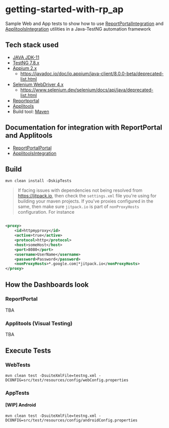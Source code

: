 # getting-started-with-rp_ap

Sample Web and App tests to show how to use [ReportPortalIntegration](https://github.com/znsio/ReportPortalIntegration)
and [ApplitoolsIntegration](https://github.com/znsio/ApplitoolsIntegration) utilities in a Java-TestNG automation
framework

## Tech stack used

* [JAVA JDK-11](https://cucumber.io)
* [TestNG 7.8.x](https://testng.org/doc/)
* [Appium 2.x](https://appium.io)
    * https://javadoc.io/doc/io.appium/java-client/8.0.0-beta/deprecated-list.html
* [Selenium WebDriver 4.x](https://selenium.dev)
    * https://www.selenium.dev/selenium/docs/api/java/deprecated-list.html
* [Reportportal](https://reportportal.io)
* [Applitools](https://applitools.com)
* Build tool: [Maven](https://maven.apache.org/)

## Documentation for integration with ReportPortal and Applitools

* [ReportPortalPortal](https://github.com/znsio/ReportPortalIntegration/blob/main/README.md)
* [ApplitoolsIntegration](https://github.com/znsio/ApplitoolsIntegration/blob/main/README.md)

## Build

`mvn clean install -DskipTests`
> If facing issues with dependencies not being resolved from https://jitpack.io, then check the `settings.xml` file
> you're using for building your maven projects. If you've proxies configured in the same, then make sure `jitpack.io`
> is part of `nonProxyHosts` configuration. For instance

```xml

<proxy>
    <id>httpmyproxy</id>
    <active>true</active>
    <protocol>http</protocol>
    <host>someHost</host>
    <port>8080</port>
    <username>UserName</username>
    <password>Password</password>
    <nonProxyHosts>*.google.com|*jitpack.io</nonProxyHosts>
</proxy>
```

## How the Dashboards look

### ReportPortal
TBA

### Applitools (Visual Testing)
TBA

## Execute Tests

### WebTests

`mvn clean test -DsuiteXmlFile=testng.xml -DCONFIG=src/test/resources/config/webConfig.properties`

### AppTests

#### [WIP] Android

`mvn clean test -DsuiteXmlFile=testng.xml -DCONFIG=src/test/resources/config/androidConfig.properties`
